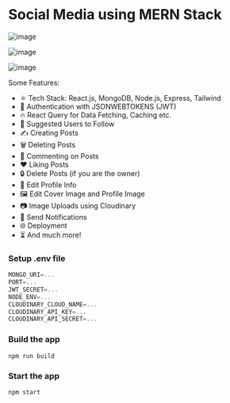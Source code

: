 # Social Media using MERN Stack

![image](https://github.com/user-attachments/assets/43b66daa-7ce9-427f-bd33-dc84f7fcf97a)

![image](https://github.com/user-attachments/assets/ce24d422-1ed8-4810-8faa-f0ba1c313efd)

![image](https://github.com/user-attachments/assets/fc79eb50-9e02-410b-8b3c-9b4b969ee9ae)

Some Features:

-   ⚛️ Tech Stack: React.js, MongoDB, Node.js, Express, Tailwind
-   🔐 Authentication with JSONWEBTOKENS (JWT)
-   🔥 React Query for Data Fetching, Caching etc.
-   👥 Suggested Users to Follow
-   ✍️ Creating Posts
-   🗑️ Deleting Posts
-   💬 Commenting on Posts
-   ❤️ Liking Posts
-   🔒 Delete Posts (if you are the owner)
-   📝 Edit Profile Info
-   🖼️ Edit Cover Image and Profile Image
-   📷 Image Uploads using Cloudinary
-   🔔 Send Notifications
-   🌐 Deployment
-   ⏳ And much more!

### Setup .env file

```js
MONGO_URI=...
PORT=...
JWT_SECRET=...
NODE_ENV=...
CLOUDINARY_CLOUD_NAME=...
CLOUDINARY_API_KEY=...
CLOUDINARY_API_SECRET=...
```

### Build the app

```shell
npm run build
```

### Start the app

```shell
npm start
```

